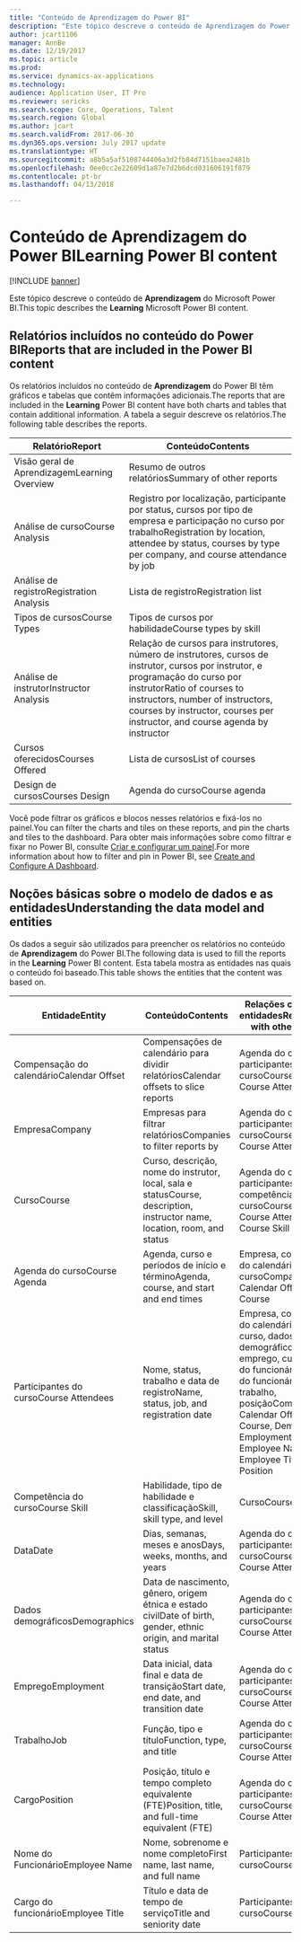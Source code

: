 ```yaml
---
title: "Conteúdo de Aprendizagem do Power BI"
description: "Este tópico descreve o conteúdo de Aprendizagem do Power BI."
author: jcart1106
manager: AnnBe
ms.date: 12/19/2017
ms.topic: article
ms.prod: 
ms.service: dynamics-ax-applications
ms.technology: 
audience: Application User, IT Pro
ms.reviewer: sericks
ms.search.scope: Core, Operations, Talent
ms.search.region: Global
ms.author: jcart
ms.search.validFrom: 2017-06-30
ms.dyn365.ops.version: July 2017 update
ms.translationtype: HT
ms.sourcegitcommit: a8b5a5af5108744406a3d2fb84d7151baea2481b
ms.openlocfilehash: 0ee0cc2e22609d1a87e7d2b6dcd031606191f879
ms.contentlocale: pt-br
ms.lasthandoff: 04/13/2018

---
```


# <a name="learning-power-bi-content"></a><span data-ttu-id="b5c60-103">Conteúdo de Aprendizagem do Power BI</span><span class="sxs-lookup"><span data-stu-id="b5c60-103">Learning Power BI content</span></span>

[!INCLUDE [banner](../includes/banner.md)]

<span data-ttu-id="b5c60-104">Este tópico descreve o conteúdo de **Aprendizagem** do Microsoft Power BI.</span><span class="sxs-lookup"><span data-stu-id="b5c60-104">This topic describes the **Learning** Microsoft Power BI content.</span></span>

## <a name="reports-that-are-included-in-the-power-bi-content"></a><span data-ttu-id="b5c60-105">Relatórios incluídos no conteúdo do Power BI</span><span class="sxs-lookup"><span data-stu-id="b5c60-105">Reports that are included in the Power BI content</span></span>

<span data-ttu-id="b5c60-106">Os relatórios incluídos no conteúdo de **Aprendizagem** do Power BI têm gráficos e tabelas que contêm informações adicionais.</span><span class="sxs-lookup"><span data-stu-id="b5c60-106">The reports that are included in the **Learning** Power BI content have both charts and tables that contain additional information.</span></span> <span data-ttu-id="b5c60-107">A tabela a seguir descreve os relatórios.</span><span class="sxs-lookup"><span data-stu-id="b5c60-107">The following table describes the reports.</span></span>

| <span data-ttu-id="b5c60-108">Relatório</span><span class="sxs-lookup"><span data-stu-id="b5c60-108">Report</span></span>                | <span data-ttu-id="b5c60-109">Conteúdo</span><span class="sxs-lookup"><span data-stu-id="b5c60-109">Contents</span></span> |
|-----------------------|----------|
| <span data-ttu-id="b5c60-110">Visão geral de Aprendizagem</span><span class="sxs-lookup"><span data-stu-id="b5c60-110">Learning Overview</span></span>     | <span data-ttu-id="b5c60-111">Resumo de outros relatórios</span><span class="sxs-lookup"><span data-stu-id="b5c60-111">Summary of other reports</span></span> |
| <span data-ttu-id="b5c60-112">Análise de curso</span><span class="sxs-lookup"><span data-stu-id="b5c60-112">Course Analysis</span></span>       | <span data-ttu-id="b5c60-113">Registro por localização, participante por status, cursos por tipo de empresa e participação no curso por trabalho</span><span class="sxs-lookup"><span data-stu-id="b5c60-113">Registration by location, attendee by status, courses by type per company, and course attendance by job</span></span> |
| <span data-ttu-id="b5c60-114">Análise de registro</span><span class="sxs-lookup"><span data-stu-id="b5c60-114">Registration Analysis</span></span> | <span data-ttu-id="b5c60-115">Lista de registro</span><span class="sxs-lookup"><span data-stu-id="b5c60-115">Registration list</span></span> |
| <span data-ttu-id="b5c60-116">Tipos de cursos</span><span class="sxs-lookup"><span data-stu-id="b5c60-116">Course Types</span></span>          | <span data-ttu-id="b5c60-117">Tipos de cursos por habilidade</span><span class="sxs-lookup"><span data-stu-id="b5c60-117">Course types by skill</span></span> |
| <span data-ttu-id="b5c60-118">Análise de instrutor</span><span class="sxs-lookup"><span data-stu-id="b5c60-118">Instructor Analysis</span></span>   | <span data-ttu-id="b5c60-119">Relação de cursos para instrutores, número de instrutores, cursos de instrutor, cursos por instrutor, e programação do curso por instrutor</span><span class="sxs-lookup"><span data-stu-id="b5c60-119">Ratio of courses to instructors, number of instructors, courses by instructor, courses per instructor, and course agenda by instructor</span></span> |
| <span data-ttu-id="b5c60-120">Cursos oferecidos</span><span class="sxs-lookup"><span data-stu-id="b5c60-120">Courses Offered</span></span>       | <span data-ttu-id="b5c60-121">Lista de cursos</span><span class="sxs-lookup"><span data-stu-id="b5c60-121">List of courses</span></span> |
| <span data-ttu-id="b5c60-122">Design de cursos</span><span class="sxs-lookup"><span data-stu-id="b5c60-122">Courses Design</span></span>        | <span data-ttu-id="b5c60-123">Agenda do curso</span><span class="sxs-lookup"><span data-stu-id="b5c60-123">Course agenda</span></span> |

<span data-ttu-id="b5c60-124">Você pode filtrar os gráficos e blocos nesses relatórios e fixá-los no painel.</span><span class="sxs-lookup"><span data-stu-id="b5c60-124">You can filter the charts and tiles on these reports, and pin the charts and tiles to the dashboard.</span></span> <span data-ttu-id="b5c60-125">Para obter mais informações sobre como filtrar e fixar no Power BI, consulte [Criar e configurar um painel](https://powerbi.microsoft.com/en-us/guided-learning/powerbi-learning-4-2-create-configure-dashboards).</span><span class="sxs-lookup"><span data-stu-id="b5c60-125">For more information about how to filter and pin in Power BI, see [Create and Configure A Dashboard](https://powerbi.microsoft.com/en-us/guided-learning/powerbi-learning-4-2-create-configure-dashboards).</span></span>

## <a name="understanding-the-data-model-and-entities"></a><span data-ttu-id="b5c60-126">Noções básicas sobre o modelo de dados e as entidades</span><span class="sxs-lookup"><span data-stu-id="b5c60-126">Understanding the data model and entities</span></span>

<span data-ttu-id="b5c60-127">Os dados a seguir são utilizados para preencher os relatórios no conteúdo de **Aprendizagem** do Power BI.</span><span class="sxs-lookup"><span data-stu-id="b5c60-127">The following data is used to fill the reports in the **Learning** Power BI content.</span></span> <span data-ttu-id="b5c60-128">Esta tabela mostra as entidades nas quais o conteúdo foi baseado.</span><span class="sxs-lookup"><span data-stu-id="b5c60-128">This table shows the entities that the content was based on.</span></span>

| <span data-ttu-id="b5c60-129">Entidade</span><span class="sxs-lookup"><span data-stu-id="b5c60-129">Entity</span></span>           | <span data-ttu-id="b5c60-130">Conteúdo</span><span class="sxs-lookup"><span data-stu-id="b5c60-130">Contents</span></span>                                                         | <span data-ttu-id="b5c60-131">Relações com outras entidades</span><span class="sxs-lookup"><span data-stu-id="b5c60-131">Relationships with other entities</span></span> |
|------------------|------------------------------------------------------------------|-----------------------------------|
| <span data-ttu-id="b5c60-132">Compensação do calendário</span><span class="sxs-lookup"><span data-stu-id="b5c60-132">Calendar Offset</span></span>  | <span data-ttu-id="b5c60-133">Compensações de calendário para dividir relatórios</span><span class="sxs-lookup"><span data-stu-id="b5c60-133">Calendar offsets to slice reports</span></span>                                | <span data-ttu-id="b5c60-134">Agenda do curso, participantes do curso</span><span class="sxs-lookup"><span data-stu-id="b5c60-134">Course Agenda, Course Attendees</span></span> |
| <span data-ttu-id="b5c60-135">Empresa</span><span class="sxs-lookup"><span data-stu-id="b5c60-135">Company</span></span>          | <span data-ttu-id="b5c60-136">Empresas para filtrar relatórios</span><span class="sxs-lookup"><span data-stu-id="b5c60-136">Companies to filter reports by</span></span>                                   | <span data-ttu-id="b5c60-137">Agenda do curso, participantes do curso</span><span class="sxs-lookup"><span data-stu-id="b5c60-137">Course Agenda, Course Attendees</span></span> |
| <span data-ttu-id="b5c60-138">Curso</span><span class="sxs-lookup"><span data-stu-id="b5c60-138">Course</span></span>           | <span data-ttu-id="b5c60-139">Curso, descrição, nome do instrutor, local, sala e status</span><span class="sxs-lookup"><span data-stu-id="b5c60-139">Course, description, instructor name, location, room, and status</span></span> | <span data-ttu-id="b5c60-140">Agenda do curso, participantes do curso, competência do curso</span><span class="sxs-lookup"><span data-stu-id="b5c60-140">Course Agenda, Course Attendees, Course Skill</span></span> |
| <span data-ttu-id="b5c60-141">Agenda do curso</span><span class="sxs-lookup"><span data-stu-id="b5c60-141">Course Agenda</span></span>    | <span data-ttu-id="b5c60-142">Agenda, curso e períodos de início e término</span><span class="sxs-lookup"><span data-stu-id="b5c60-142">Agenda, course, and start and end times</span></span>                          | <span data-ttu-id="b5c60-143">Empresa, compensação do calendário, data, curso</span><span class="sxs-lookup"><span data-stu-id="b5c60-143">Company, Calendar Offset, Date, Course</span></span> |
| <span data-ttu-id="b5c60-144">Participantes do curso</span><span class="sxs-lookup"><span data-stu-id="b5c60-144">Course Attendees</span></span> | <span data-ttu-id="b5c60-145">Nome, status, trabalho e data de registro</span><span class="sxs-lookup"><span data-stu-id="b5c60-145">Name, status, job, and registration date</span></span>                         | <span data-ttu-id="b5c60-146">Empresa, compensação do calendário, data, curso, dados demográficos, emprego, curso, nome do funcionário, cargo do funcionário, trabalho, posição</span><span class="sxs-lookup"><span data-stu-id="b5c60-146">Company, Calendar Offset, Date, Course, Demographics, Employment, Course, Employee Name, Employee Title, Job, Position</span></span> |
| <span data-ttu-id="b5c60-147">Competência do curso</span><span class="sxs-lookup"><span data-stu-id="b5c60-147">Course Skill</span></span>     | <span data-ttu-id="b5c60-148">Habilidade, tipo de habilidade e classificação</span><span class="sxs-lookup"><span data-stu-id="b5c60-148">Skill, skill type, and level</span></span>                                     | <span data-ttu-id="b5c60-149">Curso</span><span class="sxs-lookup"><span data-stu-id="b5c60-149">Course</span></span> |
| <span data-ttu-id="b5c60-150">Data</span><span class="sxs-lookup"><span data-stu-id="b5c60-150">Date</span></span>             | <span data-ttu-id="b5c60-151">Dias, semanas, meses e anos</span><span class="sxs-lookup"><span data-stu-id="b5c60-151">Days, weeks, months, and years</span></span>                                   | <span data-ttu-id="b5c60-152">Agenda do curso, participantes do curso</span><span class="sxs-lookup"><span data-stu-id="b5c60-152">Course Agenda, Course Attendees</span></span> |
| <span data-ttu-id="b5c60-153">Dados demográficos</span><span class="sxs-lookup"><span data-stu-id="b5c60-153">Demographics</span></span>     | <span data-ttu-id="b5c60-154">Data de nascimento, gênero, origem étnica e estado civil</span><span class="sxs-lookup"><span data-stu-id="b5c60-154">Date of birth, gender, ethnic origin, and marital status</span></span>         | <span data-ttu-id="b5c60-155">Agenda do curso, participantes do curso</span><span class="sxs-lookup"><span data-stu-id="b5c60-155">Course Agenda, Course Attendees</span></span> |
| <span data-ttu-id="b5c60-156">Emprego</span><span class="sxs-lookup"><span data-stu-id="b5c60-156">Employment</span></span>       | <span data-ttu-id="b5c60-157">Data inicial, data final e data de transição</span><span class="sxs-lookup"><span data-stu-id="b5c60-157">Start date, end date, and transition date</span></span>                        | <span data-ttu-id="b5c60-158">Agenda do curso, participantes do curso</span><span class="sxs-lookup"><span data-stu-id="b5c60-158">Course Agenda, Course Attendees</span></span> |
| <span data-ttu-id="b5c60-159">Trabalho</span><span class="sxs-lookup"><span data-stu-id="b5c60-159">Job</span></span>              | <span data-ttu-id="b5c60-160">Função, tipo e título</span><span class="sxs-lookup"><span data-stu-id="b5c60-160">Function, type, and title</span></span>                                        | <span data-ttu-id="b5c60-161">Agenda do curso, participantes do curso</span><span class="sxs-lookup"><span data-stu-id="b5c60-161">Course Agenda, Course Attendees</span></span> |
| <span data-ttu-id="b5c60-162">Cargo</span><span class="sxs-lookup"><span data-stu-id="b5c60-162">Position</span></span>         | <span data-ttu-id="b5c60-163">Posição, título e tempo completo equivalente (FTE)</span><span class="sxs-lookup"><span data-stu-id="b5c60-163">Position, title, and full-time equivalent (FTE)</span></span>                  | <span data-ttu-id="b5c60-164">Agenda do curso, participantes do curso</span><span class="sxs-lookup"><span data-stu-id="b5c60-164">Course Agenda, Course Attendees</span></span> |
| <span data-ttu-id="b5c60-165">Nome do Funcionário</span><span class="sxs-lookup"><span data-stu-id="b5c60-165">Employee Name</span></span>    | <span data-ttu-id="b5c60-166">Nome, sobrenome e nome completo</span><span class="sxs-lookup"><span data-stu-id="b5c60-166">First name, last name, and full name</span></span>                             | <span data-ttu-id="b5c60-167">Participantes do curso</span><span class="sxs-lookup"><span data-stu-id="b5c60-167">Course Attendees</span></span> |
| <span data-ttu-id="b5c60-168">Cargo do funcionário</span><span class="sxs-lookup"><span data-stu-id="b5c60-168">Employee Title</span></span>   | <span data-ttu-id="b5c60-169">Título e data de tempo de serviço</span><span class="sxs-lookup"><span data-stu-id="b5c60-169">Title and seniority date</span></span>                                         | <span data-ttu-id="b5c60-170">Participantes do curso</span><span class="sxs-lookup"><span data-stu-id="b5c60-170">Course Attendees</span></span> |



